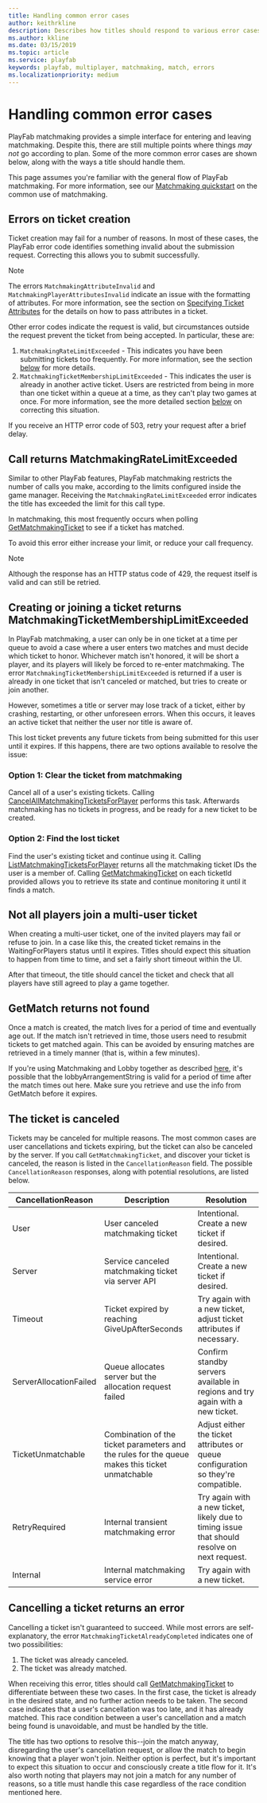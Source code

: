 ```yaml
---
title: Handling common error cases
author: keithrkline
description: Describes how titles should respond to various error cases.
ms.author: kkline
ms.date: 03/15/2019
ms.topic: article
ms.service: playfab
keywords: playfab, multiplayer, matchmaking, match, errors
ms.localizationpriority: medium
---
```


# Handling common error cases

PlayFab matchmaking provides a simple interface for entering and leaving matchmaking. Despite this, there are still multiple points where things *may not* go according to plan. Some of the more common error cases are shown below, along with the ways a title should handle them.

This page assumes you're familiar with the general flow of PlayFab matchmaking. For more information, see our [Matchmaking quickstart](quickstart.md) on the
common use of matchmaking.

## Errors on ticket creation

Ticket creation may fail for a number of reasons. In most of these cases, the PlayFab error code identifies something invalid about the submission request. Correcting this allows you to submit successfully.

> [!NOTE]  
> The errors `MatchmakingAttributeInvalid` and `MatchmakingPlayerAttributesInvalid` indicate an issue with the formatting of attributes. For more information, see the section on [Specifying Ticket Attributes](ticket-attributes.md) for the details on how to pass attributes in a ticket.

Other error codes indicate the request is valid, but circumstances outside the request prevent the ticket from being accepted. In particular, these are:

1. `MatchmakingRateLimitExceeded` - This indicates you have been submitting tickets too frequently. For more information, see the section [below](#call-returns-matchmakingratelimitexceeded) for more details.
2. `MatchmakingTicketMembershipLimitExceeded` - This indicates the user is already in another active ticket. Users are restricted from being in more than one ticket within a queue at a time, as they can't play two games at once. For more information, see the more detailed section [below](#creating-or-joining-a-ticket-returns-matchmakingticketmembershiplimitexceeded) on correcting this situation.

If you receive an HTTP error code of 503, retry your request after a brief delay.

## Call returns MatchmakingRateLimitExceeded

Similar to other PlayFab features, PlayFab matchmaking restricts the number of calls you make, according to the limits configured inside the game manager. Receiving the `MatchmakingRateLimitExceeded` error indicates the title has exceeded the limit for this call type.

In matchmaking, this most frequently occurs when polling [GetMatchmakingTicket](xref:titleid.playfabapi.com.multiplayer.matchmaking.getmatchmakingticket) to see if a ticket has matched.

To avoid this error either increase your limit, or reduce your call frequency.

> [!NOTE]  
> Although the response has an HTTP status code of 429, the request itself is valid and can still be retried.

## Creating or joining a ticket returns MatchmakingTicketMembershipLimitExceeded

In PlayFab matchmaking, a user can only be in one ticket at a time per queue to avoid a case where a user enters two matches and must decide which ticket to honor. Whichever match isn't honored, it will be short a player, and its players will likely be forced to re-enter matchmaking. The error `MatchmakingTicketMembershipLimitExceeded` is returned if a user is already in one ticket that isn't canceled or matched, but tries to create or join another.

However, sometimes a title or server may lose track of a ticket, either by crashing, restarting, or other unforeseen errors. When this occurs, it leaves an active ticket that neither the user nor title is aware of.

This lost ticket prevents any future tickets from being submitted for this user until it expires. If this happens, there are two options available to resolve the issue:

### Option 1: Clear the ticket from matchmaking

Cancel all of a user's existing tickets. Calling [CancelAllMatchmakingTicketsForPlayer](xref:titleid.playfabapi.com.multiplayer.matchmaking.cancelallmatchmakingticketsforplayer) performs this task. Afterwards matchmaking has no tickets in progress, and be ready for a new ticket to be created.

### Option 2: Find the lost ticket

Find the user's existing ticket and continue using it. Calling
[ListMatchmakingTicketsForPlayer](xref:titleid.playfabapi.com.multiplayer.matchmaking.listmatchmakingticketsforplayer)
 returns all the matchmaking ticket IDs the user is a member of. Calling [GetMatchmakingTicket](xref:titleid.playfabapi.com.multiplayer.matchmaking.getmatchmakingticket)
on each ticketId provided allows you to retrieve its state and continue monitoring it until it finds a match.

## Not all players join a multi-user ticket

When creating a multi-user ticket, one of the invited players may fail or refuse to join. In a case like this, the created ticket remains in the WaitingForPlayers status until it expires. Titles should expect this situation to happen from time to time, and set a fairly short timeout within the UI.

After that timeout, the title should cancel the ticket and check that all players have still agreed to play a game together.

## GetMatch returns not found

Once a match is created, the match lives for a period of time and eventually age out. If the match isn't retrieved in time, those users need to resubmit tickets to get matched again. This can be avoided by ensuring matches are retrieved in a timely manner (that is, within a few minutes).

If you're using Matchmaking and Lobby together as described [here](../lobby/lobby-and-matchmaking.md), it's possible that the lobbyArrangementString is valid for a period of time after the match times out here. Make sure you retrieve and use the info from GetMatch before it expires. 

## The ticket is canceled

Tickets may be canceled for multiple reasons. The most common cases are user cancellations and tickets expiring, but the ticket can also be canceled by the server. If you call `GetMatchmakingTicket`, and discover your ticket is canceled, the reason is listed in the `CancellationReason` field. The possible `CancellationReason` responses, along with potential resolutions, are listed below.

| CancellationReason       | Description | Resolution |
|--------------------------|-------------|------------|
| User   | User canceled matchmaking ticket | Intentional. Create a new ticket if desired. |
| Server | Service canceled matchmaking ticket via server API | Intentional. Create a new ticket if desired. |
| Timeout | Ticket expired by reaching GiveUpAfterSeconds | Try again with a new ticket, adjust ticket attributes if necessary. |
| ServerAllocationFailed | Queue allocates server but the allocation request failed | Confirm standby servers available in regions and try again with a new ticket. |
| TicketUnmatchable | Combination of the ticket parameters and the rules for the queue makes this ticket unmatchable | Adjust either the ticket attributes or queue configuration so they're compatible. |
| RetryRequired | Internal transient matchmaking error | Try again with a new ticket, likely due to timing issue that should resolve on next request. |
| Internal | Internal matchmaking service error | Try again with a new ticket. |


## Cancelling a ticket returns an error

Cancelling a ticket isn't guaranteed to succeed. While most errors are self-explanatory, the error `MatchmakingTicketAlreadyCompleted` indicates one of two possibilities:

1. The ticket was already canceled.
2. The ticket was already matched.

When receiving this error, titles should call [GetMatchmakingTicket](xref:titleid.playfabapi.com.multiplayer.matchmaking.getmatchmakingticket) to differentiate between these two cases. In the first case, the ticket is already in the desired state, and no further action needs to be taken. The second case indicates that a user's cancellation was too late, and it has already matched. This race condition between a user's cancellation and a match being found is unavoidable, and must be handled by the title.

The title has two options to resolve this--join the match anyway, disregarding the user's cancellation request, or allow the match to begin knowing that a player won't join. Neither option is perfect, but it's important to expect this situation to occur and consciously create a title flow for it. It's also worth noting that players may not join a match for any number of reasons, so a title must handle this case regardless of the race condition mentioned here.

